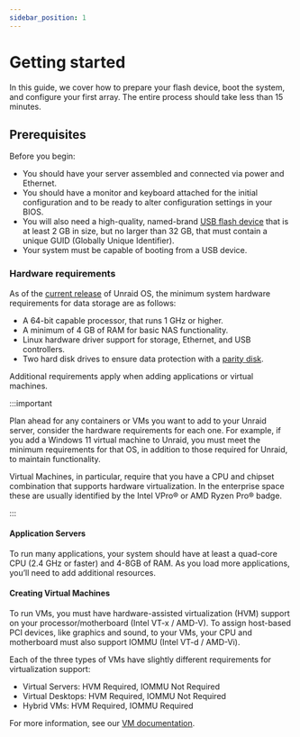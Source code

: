 ```yaml
---
sidebar_position: 1
---
```


# Getting started

In this guide, we cover how to prepare your flash device, boot the system, and configure your first array. The entire process should take less than 15 minutes.

## Prerequisites

Before you begin:

* You should have your server assembled and connected via power and Ethernet.
* You should have a monitor and keyboard attached for the initial configuration and to be ready to alter configuration settings in your
  BIOS.
* You will also need a high-quality, named-brand [USB flash device](../manual/changing-the-flash-device.md#recommendations-on-buying-usb-drives) that is at least 2 GB in size, but no larger than 32 GB, that must contain a unique GUID (Globally Unique Identifier).
* Your system must be capable of booting from a USB device.

### Hardware requirements

As of the [current release](https://unraid.net/product) of Unraid OS, the minimum system hardware requirements for data storage are as follows:

* A 64-bit capable processor, that runs 1 GHz or higher.
* A minimum of 4 GB of RAM for basic NAS functionality.
* Linux hardware driver support for storage, Ethernet, and USB controllers.
* Two hard disk drives to ensure data protection with a [parity disk](/legacy/FAQ/Parity.md).

Additional requirements apply when adding applications or virtual machines.

:::important

Plan ahead for any containers or VMs you want to add to your Unraid server, consider the hardware requirements for each one. For example, if you add a Windows 11 virtual machine to Unraid, you must meet the minimum requirements for that OS, in addition to those required for Unraid, to maintain functionality.

Virtual Machines, in particular, require that you have a CPU and chipset combination that supports hardware virtualization. In the enterprise space these are usually identified by the Intel VPro® or AMD Ryzen Pro® badge.

:::

#### Application Servers

To run many applications, your system should have at least a quad-core CPU (2.4 GHz or faster) and 4-8GB of RAM. As you load more applications, you’ll need to add additional resources.

#### Creating Virtual Machines

To run VMs, you must have hardware-assisted virtualization (HVM) support on your processor/motherboard (Intel VT-x / AMD-V). To assign host-based PCI devices, like graphics and sound, to your VMs, your CPU and motherboard must also support IOMMU (Intel VT-d / AMD-Vi).

Each of the three types of VMs have slightly different requirements for virtualization support:

* Virtual Servers: HVM Required, IOMMU Not Required
* Virtual Desktops: HVM Required, IOMMU Not Required
* Hybrid VMs: HVM Required, IOMMU Required

For more information, see our [VM documentation](/unraid-os/manual/vm-support.md).
